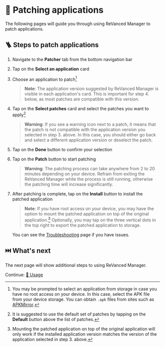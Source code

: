 # 🧩 Patching applications

The following pages will guide you through using ReVanced Manager to patch applications.

## 🪜 Steps to patch applications

1. Navigate to the **Patcher** tab from the bottom navigation bar
2. Tap on the **Select an application** card
3. Choose an application to patch[^1]
   > **Note**: The application version suggested by ReVanced Manager is visible in each application's card. This is important for step 4. below, as most patches are compatible with this version.
4. Tap on the **Select patches** card and select the patches you want to apply[^2]
   > **Warning**: If you see a warning icon next to a patch, it means that the patch is not compatible with the application version you selected in step 3. above. In this case, you should either go back and select a different application version or deselect the patch.
5. Tap on the **Done** button to confirm your selection
6. Tap on the **Patch** button to start patching
   > **Warning**: The patching process can take anywhere from 2 to 20 minutes depending on your device. Refrain from exiting the ReVanced Manager while the process is still running, otherwise the patching time will increase significantly.
7. After patching is complete, tap on the **Install** button to install the patched application
   > **Note**: If you have root access on your device, you may have the option to mount the patched application on top of the original application.[^3]
   > Optionally, you may tap on the three vertical dots in the top right to export the patched application to storage.

   You can see the [Troubleshooting](3_troubleshooting.md) page if you have issues.

[^1]: You may be prompted to select an application from storage in case you have no root access on your device. In this case, select the APK file from your device storage. You can obtain `.apk` files from sites such as [APKMirror](https://www.apkmirror.com/).
[^2]: It is suggested to use the default set of patches by tapping on the **Default** button above the list of patches.
[^3]: Mounting the patched application on top of the original application will only work if the installed application version matches the version of the application selected in step 3. above.

## ⏭️ What's next

The next page will show additional steps to using ReVanced Manager.

Continue: [📱 Usage](2_usage.md)

